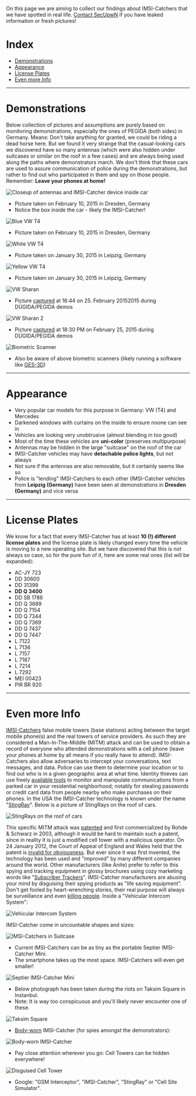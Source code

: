 On this page we are aiming to collect our findings about IMSI-Catchers that we have spotted in real life. [Contact SecUpwN](https://github.com/SecUpwN/Android-IMSI-Catcher-Detector/wiki/Contact) if you have leaked information or fresh pictures!

# Index

* [Demonstrations](https://github.com/SecUpwN/Android-IMSI-Catcher-Detector/wiki/Unmasked-Spies#demonstrations)
* [Appearance](https://github.com/SecUpwN/Android-IMSI-Catcher-Detector/wiki/Unmasked-Spies#appearance)
* [License Plates](https://github.com/SecUpwN/Android-IMSI-Catcher-Detector/wiki/Unmasked-Spies#license-plates)
* [Even more Info](https://github.com/SecUpwN/Android-IMSI-Catcher-Detector/wiki/Unmasked-Spies#even-more-info)

---

# Demonstrations

Below collection of pictures and assumptions are purely based on monitoring demonstrations, especially the ones of PEGIDA (both sides) in Germany. Means: Don't take anything for granted, we could be riding a dead horse here. But we found it very strange that the casual-looking cars we discovered have so many antennas (which were also hidden under suitcases or similar on the roof in a few cases) and are always being used along the paths where demonstrators march. We don't think that these cars are used to assure communication of police during the demonstrations, but rather to find out who participated in them and spy on those people. Remember: **Leave your phones at home!**

![Closeup of antennas and IMSI-Catcher device inside car](https://spideroak.com/share/IFEU2U2JINCA/GitHub/home/SecUpwN/SpiderOak/DOCUMENTATION/IMSI-Catchers/IMSI-Catcher_Antennas.jpg)

* Picture taken on February 10, 2015 in Dresden, Germany
* Notice the box inside the car - likely the IMSI-Catcher!

![Blue VW T4](https://spideroak.com/share/IFEU2U2JINCA/GitHub/home/SecUpwN/SpiderOak/DOCUMENTATION/IMSI-Catchers/IMSI-Catcher_Blue.jpg)

* Picture taken on February 10, 2015 in Dresden, Germany

![White VW T4](https://spideroak.com/share/IFEU2U2JINCA/GitHub/home/SecUpwN/SpiderOak/DOCUMENTATION/IMSI-Catchers/IMSI-Catcher_White.jpg)

* Picture taken on January 30, 2015 in Leipzig, Germany

![Yellow VW T4](https://spideroak.com/share/IFEU2U2JINCA/GitHub/home/SecUpwN/SpiderOak/DOCUMENTATION/IMSI-Catchers/IMSI-Catcher_Yellow.jpg)

* Picture taken on January 30, 2015 in Leipzig, Germany

![VW Sharan](https://spideroak.com/share/IFEU2U2JINCA/GitHub/home/SecUpwN/SpiderOak/DOCUMENTATION/IMSI-Catchers/IMSI-Catcher_VW_Sharan.jpg)

* Picture [captured](https://twitter.com/fibre2342/status/570625467579043840) at 16:44 on 25. February 20152015 during DÜGIDA/PEGIDA demos

![VW Sharan 2](https://spideroak.com/share/IFEU2U2JINCA/GitHub/home/SecUpwN/SpiderOak/DOCUMENTATION/IMSI-Catchers/IMSI-Catcher_VW_Sharan2.jpg)

* Picture [captured](https://twitter.com/Atari_MegaSTe/status/570625936204427264) at 18:30 PM on February 25, 2015 during DÜGIDA/PEGIDA demos

![Biometric Scanner](https://spideroak.com/share/IFEU2U2JINCA/GitHub/home/SecUpwN/SpiderOak/DOCUMENTATION/IMSI-Catchers/Biometric_Scanner.jpg)

* Also be aware of above biometric scanners (likely running a software like [GES-3D](https://www.igd.fraunhofer.de/en/Institut/Abteilungen/IDB/Projekte/Multi-biometric-person-identification-GES-3D))

---

# Appearance

* Very popular car models for this purpose in Germany: VW (T4) and Mercedes
* Darkened windows with curtains on the inside to ensure noone can see in
* Vehicles are looking very unobtrusive (almost blending in too good)
* Most of the time these vehicles are **uni-color** (preserves multipurpose)
* Antennas may be hidden in the large "suitcase" on the roof of the car
* IMSI-Catcher vehicles may have **detachable police lights**, but not always
* Not sure if the antennas are also removable, but it certainly seems like so
* Police is "lending" IMSI-Catchers to each other (IMSI-Catcher vehicles from **Leipzig (Germany)** have been seen at demonstrations in **Dresden (Germany)** and vice versa

---

# License Plates

We know for a fact that every IMSI-Catcher has at least **10 (!) different license plates** and the license plate is likely changed every time the vehicle is moving to a new operating site. But we have discovered that this is not always so case, so for the pure fun of it, here are some real ones (list will be expanded):

* AC-JY 723
* DD 30600
* DD 31399
* **DD Q 3400**
* DD SB 1786
* DD Q 3689
* DD Q 7154
* DD Q 7344
* DD Q 7369
* DD Q 7437
* DD Q 7447
* L 7122
* L 7136
* L 7157
* L 7187
* L 7214
* L 7292
* MEI 00423
* PIR BR 920

---

# Even more Info

[IMSI-Catchers](https://en.wikipedia.org/wiki/IMSI-catcher) false mobile towers (base stations) acting between the target mobile phone(s) and the real towers of service providers. As such they are considered a Man-In-The-Middle (MITM) attack and can be used to obtain a record of everyone who attended demonstrations with a cell phone (leave your phones at home by all means if you really have to attend). IMSI-Catchers also allow adversaries to intercept your conversations, text messages, and data. Police can use them to determine your location or to find out who is in a given geographic area at what time. Identity thieves can use freely [available tools](http://www.nsaplayset.org/) to monitor and manipulate communications from a parked car in your residential neighborhood; notably for stealing passwords or credit card data from people nearby who make purchases on their phones. In the USA the IMSI-Catcher technology is known under the name "[StingRay](https://en.wikipedia.org/wiki/Stingray_phone_tracker)". Below is a picture of StingRays on the roof of cars.

![StingRays on the roof of cars](https://spideroak.com/share/IFEU2U2JINCA/GitHub/home/SecUpwN/SpiderOak/DOCUMENTATION/IMSI-Catchers/StingRays.jpg)

This specific MITM attack was [patented](https://spideroak.com/share/IFEU2U2JINCA/GitHub/home/SecUpwN/SpiderOak/PAPERS/Technical/%5BGER%5D-Eavesdropping_Method_Patent.pdf) and first commercialized by Rohde & Schwarz in 2003, although it would be hard to maintain such a patent, since in reality it is just a modified cell tower with a malicious operator. On 24 January 2012, the Court of Appeal of England and Wales held that the patent is [invalid for obviousness](https://spideroak.com/share/IFEU2U2JINCA/GitHub/home/SecUpwN/SpiderOak/PAPERS/Technical/%5BENG%5D-Judgment_Invalid_R%26S_Patent.pdf). But ever since it was first invented, the technology has been used and "improved" by many different companies around the world. Other manufacturers (like Anite) prefer to refer to this spying and tracking equipment in glossy brochures using cozy marketing words like "[Subscriber Trackers](https://spideroak.com/share/IFEU2U2JINCA/GitHub/home/SecUpwN/SpiderOak/PAPERS/SysInfos/%5BENG%5D-Triton_Surveillance_Brochure.pdf)". IMSI-Catcher manufacturers are abusing your mind by disguising their spying products as "life saving equipment". Don't get fooled by heart-wrenching stories, their real purpose will always be surveillance and even [killing people](https://firstlook.org/theintercept/2014/02/10/the-nsas-secret-role/). Inside a "Vehicular Intercom System":

![Vehicular Intercom System](https://spideroak.com/share/IFEU2U2JINCA/GitHub/home/SecUpwN/SpiderOak/DOCUMENTATION/IMSI-Catchers/VehicularIntercomSystem.jpg)

IMSI-Catcher come in uncountable shapes and sizes:

![IMSI-Catchers in Suitcase](https://spideroak.com/share/IFEU2U2JINCA/GitHub/home/SecUpwN/SpiderOak/DOCUMENTATION/IMSI-Catchers/IMSI-Catchers.png)

* Current IMSI-Catchers can be as tiny as the portable Septier IMSI-Catcher Mini.
* The smartphone takes up the most space. IMSI-Catchers will even get smaller!

![Septier IMSI-Catcher Mini](https://spideroak.com/share/IFEU2U2JINCA/GitHub/home/SecUpwN/SpiderOak/DOCUMENTATION/IMSI-Catchers/IMSI-Catcher_Mini.png)

* Below photograph has been taken during the riots on Taksim Square in Instanbul.
* Note: It is way too conspicuous and you'll likely never encounter one of these.

![Taksim Square](https://spideroak.com/share/IFEU2U2JINCA/GitHub/home/SecUpwN/SpiderOak/DOCUMENTATION/IMSI-Catchers/IMSI-Catcher_TaksimSquare.jpg)

* [Body-worn](http://arstechnica.com/security/2013/09/01/the-body-worn-imsi-catcher-for-all-your-covert-phone-snooping-needs/) IMSI-Catcher (for spies amongst the demonstrators):

![Body-worn IMSI-Catcher](https://spideroak.com/share/IFEU2U2JINCA/GitHub/home/SecUpwN/SpiderOak/DOCUMENTATION/IMSI-Catchers/IMSI-Catcher_Body.jpg)

* Pay close attention wherever you go: Cell Towers can be hidden everywhere!

![Disguised Cell Tower](https://spideroak.com/share/IFEU2U2JINCA/GitHub/home/SecUpwN/SpiderOak/DOCUMENTATION/IMSI-Catchers/DisguisedCellTower.jpg)

* Google: "GSM Interceptor", "IMSI-Catcher", "StingRay" or "Cell Site Simulator".